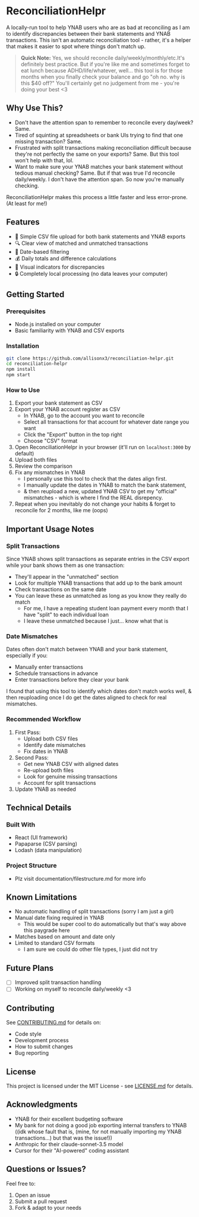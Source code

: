 # ReconciliationHelpr

A locally-run tool to help YNAB users who are as bad at reconciling as I am to identify discrepancies between their bank statements and YNAB transactions. This isn't an automatic reconciliation tool - rather, it's a helper that makes it easier to spot where things don't match up.

> **Quick Note:** Yes, we should reconcile daily/weekly/monthly/etc.It's definitely best practice. But if you're like me and sometimes forget to eat lunch because ADHD/life/whatever, well... this tool is for those months when you finally check your balance and go "oh no. why is this $40 off?" You'll certainly get no judgement from me - you're doing your best <3


## Why Use This?

- Don't have the attention span to remember to reconcile every day/week? Same.
- Tired of squinting at spreadsheets or bank UIs trying to find that one missing transaction? Same.
- Frustrated with split transactions making reconciliation difficult because they're not perfectly the same on your exports? Same. But this tool won't help with that, lol.
- Want to make sure your YNAB matches your bank statement without tedious manual checking? Same. But if that was true I'd reconcile daily/weekly. I don't have the attention span. So now you're manually checking.

ReconciliationHelpr makes this process a little faster and less error-prone. (At least for me!)

## Features

- 🔄 Simple CSV file upload for both bank statements and YNAB exports
- 🔍 Clear view of matched and unmatched transactions
- 📅 Date-based filtering
- 💰 Daily totals and difference calculations
- 🚦 Visual indicators for discrepancies
- 🔒 Completely local processing (no data leaves your computer)

## Getting Started

### Prerequisites
- Node.js installed on your computer
- Basic familiarity with YNAB and CSV exports

### Installation

```bash
git clone https://github.com/allisonx3/reconciliation-helpr.git
cd reconciliation-helpr
npm install
npm start
```

### How to Use

1. Export your bank statement as CSV
2. Export your YNAB account register as CSV
    - In YNAB, go to the account you want to reconcile
    - Select all transactions for that account for whatever date range you want
    - Click the "Export" button in the top right
    - Choose "CSV" format
3. Open ReconciliationHelpr in your browser (it'll run on `localhost:3000` by default)
4. Upload both files
5. Review the comparison
6. Fix any mismatches in YNAB
    - I personally use this tool to check that the dates align first. 
    - I manually update the dates in YNAB to match the bank statement, 
    - & then reupload a new, updated YNAB CSV to get my "official" mismatches - which is where I find the REAL disrepency. 
7. Repeat when you inevitably do not change your habits & forget to reconcile for 2 months, like me (oops)

## Important Usage Notes

### Split Transactions
Since YNAB shows split transactions as separate entries in the CSV export while your bank shows them as one transaction:
- They'll appear in the "unmatched" section
- Look for multiple YNAB transactions that add up to the bank amount
- Check transactions on the same date
- You can leave these as unmatched as long as you know they really do match
    - For me, I have a repeating student loan payment every month that I have "split" to each individual loan 
    - I leave these unmatched because I just... know what that is

### Date Mismatches
Dates often don't match between YNAB and your bank statement, especially if you:
- Manually enter transactions
- Schedule transactions in advance
- Enter transactions before they clear your bank

I found that using this tool to identify which dates don't match works well, & then reuploading once I do get the dates aligned to check for real mismatches.

### Recommended Workflow
1. First Pass:
   - Upload both CSV files
   - Identify date mismatches
   - Fix dates in YNAB
2. Second Pass:
   - Get new YNAB CSV with aligned dates
   - Re-upload both files
   - Look for genuine missing transactions
   - Account for split transactions
3. Update YNAB as needed

## Technical Details

### Built With
- React (UI framework)
- Papaparse (CSV parsing)
- Lodash (data manipulation)

### Project Structure
- Plz visit documentation/filestructure.md for more info

## Known Limitations

- No automatic handling of split transactions (sorry I am just a girl)
- Manual date fixing required in YNAB 
    - This would be super cool to do automatically but that's way above this paygrade here
- Matches based on amount and date only
- Limited to standard CSV formats
    - I am sure we could do other file types, I just did not try

## Future Plans

- [ ] Improved split transaction handling
- [ ] Working on myself to reconcile daily/weekly <3 

## Contributing

See [CONTRIBUTING.md](CONTRIBUTING.md) for details on:
- Code style
- Development process
- How to submit changes
- Bug reporting

## License

This project is licensed under the MIT License - see [LICENSE.md](LICENSE.md) for details.

## Acknowledgments

- YNAB for their excellent budgeting software 
- My bank for not doing a good job exporting internal transfers to YNAB ((idk whose fault that is, (mine, for not manually importing my YNAB transactions...) but that was the issue!))
- Anthropic for their claude-sonnet-3.5 model
- Cursor for their "AI-powered" coding assistant

## Questions or Issues?

Feel free to:
1. Open an issue
2. Submit a pull request
3. Fork & adapt to your needs


